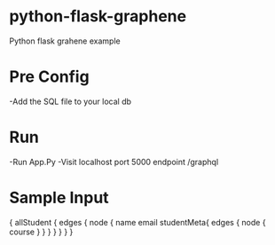 # python-flask-graphene
Python flask grahene example

# Pre Config
  -Add the SQL file to your local db
# Run
  -Run App.Py
  -Visit localhost port 5000 endpoint /graphql 
# Sample Input
{
  allStudent {
    edges {
      node {
        name
        email
        studentMeta{
          edges {
            node {
              course
            }
          }
        }
      }
    }
  }
}


